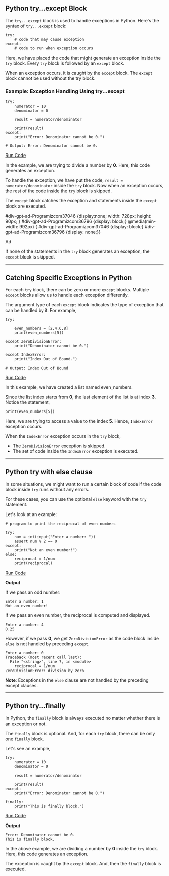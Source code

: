 ## Python try...except Block

The `try...except` block is used to handle exceptions in Python. Here's the syntax of `try...except` block:

```
try:
    # code that may cause exception
except:
    # code to run when exception occurs
```

Here, we have placed the code that might generate an exception inside the `try` block. Every `try` block is followed by an `except` block.

When an exception occurs, it is caught by the `except` block. The `except` block cannot be used without the try block.

### Example: Exception Handling Using try...except

```
try:
    numerator = 10
    denominator = 0

    result = numerator/denominator

    print(result)
except:
    print("Error: Denominator cannot be 0.")

# Output: Error: Denominator cannot be 0. 
```

[Run Code](https://www.programiz.com/python-programming/online-compiler)

In the example, we are trying to divide a number by **0**. Here, this code generates an exception.

To handle the exception, we have put the code, `result = numerator/denominator` inside the `try` block. Now when an exception occurs, the rest of the code inside the `try` block is skipped.

The `except` block catches the exception and statements inside the `except` block are executed.

#div-gpt-ad-Programizcom37046 {display:none; width: 728px; height: 90px; } #div-gpt-ad-Programizcom36796 {display: block;} @media(min-width: 992px) { #div-gpt-ad-Programizcom37046 {display: block;} #div-gpt-ad-Programizcom36796 {display: none;}}

Ad

If none of the statements in the `try` block generates an exception, the `except` block is skipped.

___

## Catching Specific Exceptions in Python

For each `try` block, there can be zero or more `except` blocks. Multiple `except` blocks allow us to handle each exception differently.

The argument type of each `except` block indicates the type of exception that can be handled by it. For example,

```
try:
    
    even_numbers = [2,4,6,8]
    print(even_numbers[5])

except ZeroDivisionError:
    print("Denominator cannot be 0.")
    
except IndexError:
    print("Index Out of Bound.")

# Output: Index Out of Bound
```

[Run Code](https://www.programiz.com/python-programming/online-compiler)

In this example, we have created a list named even\_numbers.

Since the list index starts from **0**, the last element of the list is at index **3**. Notice the statement,

```
print(even_numbers[5])
```

Here, we are trying to access a value to the index **5**. Hence, `IndexError` exception occurs.

When the `IndexError` exception occurs in the `try` block,

-   The `ZeroDivisionError` exception is skipped.
-   The set of code inside the `IndexError` exception is executed.

___

## Python try with else clause

In some situations, we might want to run a certain block of code if the code block inside `try` runs without any errors.

For these cases, you can use the optional `else` keyword with the `try` statement.

Let's look at an example:

```
# program to print the reciprocal of even numbers

try:
    num = int(input("Enter a number: "))
    assert num % 2 == 0
except:
    print("Not an even number!")
else:
    reciprocal = 1/num
    print(reciprocal)
```

[Run Code](https://www.programiz.com/python-programming/online-compiler)

**Output**

If we pass an odd number:

```
Enter a number: 1
Not an even number!
```

If we pass an even number, the reciprocal is computed and displayed.

```
Enter a number: 4
0.25
```

However, if we pass **0**, we get `ZeroDivisionError` as the code block inside `else` is not handled by preceding `except`.

```
Enter a number: 0
Traceback (most recent call last):
  File "<string>", line 7, in <module>
    reciprocal = 1/num
ZeroDivisionError: division by zero
```

**Note**: Exceptions in the `else` clause are not handled by the preceding except clauses.

___

## Python try...finally

In Python, the `finally` block is always executed no matter whether there is an exception or not.

The `finally` block is optional. And, for each `try` block, there can be only one `finally` block.

Let's see an example,

```
try:
    numerator = 10
    denominator = 0

    result = numerator/denominator

    print(result)
except:
    print("Error: Denominator cannot be 0.")
    
finally:
    print("This is finally block.")
```

[Run Code](https://www.programiz.com/python-programming/online-compiler)

**Output**

```
Error: Denominator cannot be 0.
This is finally block.
```

In the above example, we are dividing a number by **0** inside the `try` block. Here, this code generates an exception.

The exception is caught by the `except` block. And, then the `finally` block is executed.
